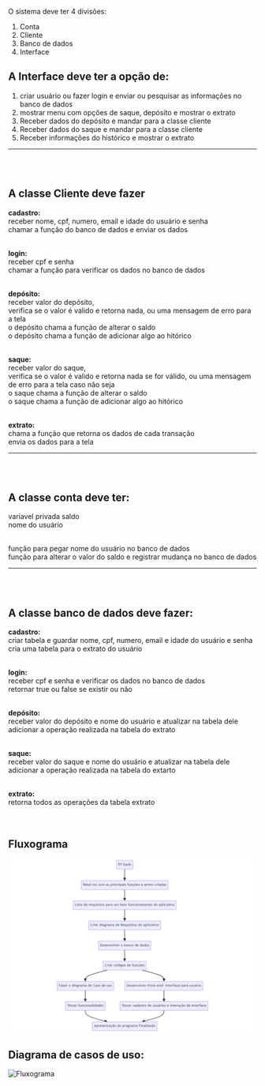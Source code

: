 O sistema deve ter 4 divisões:

1. Conta
2. Cliente
3. Banco de dados
4. Interface


## A Interface deve ter a opção de:
1. criar usuário ou fazer login e enviar ou pesquisar as informações no banco de dados
2. mostrar menu com opções de saque, depósito e mostrar o extrato
3. Receber dados do depósito e mandar para a classe cliente
4. Receber dados do saque e mandar para a classe cliente
5. Receber informações do histórico e mostrar o extrato  
---
<br>
<br>


## A classe Cliente deve fazer

**cadastro:**  
receber nome, cpf, numero, email e idade do usuário e senha  
chamar a função do banco de dados e enviar os dados  
<br>

**login:**  
receber cpf e senha  
chamar a função para verificar os dados no banco de dados  
<br>

**depósito:**  
receber valor do depósito,  
verifica se o valor é valido e retorna nada, ou uma mensagem de erro para a tela  
o depósito chama a função de alterar o saldo  
o depósito chama a função de adicionar algo ao hitórico  
<br>

**saque:**  
receber valor do saque,  
verifica se o valor é valido e retorna nada se for válido, ou uma mensagem de erro para a tela caso não seja  
o saque chama a função de alterar o saldo  
o saque chama a função de adicionar algo ao hitórico  
<br>

**extrato:**  
chama a função que retorna os dados de cada transação  
envia os dados para a tela  

---
<br>
<br>



## A classe conta deve ter:
variavel privada saldo  
nome do usuário  
<br>

função para pegar nome do usuário no banco de dados
<br>
funçâo para alterar o valor do saldo e registrar mudança no banco de dados  

---
<br>
<br>



## A classe banco de dados deve fazer:

**cadastro:**  
criar tabela e guardar nome, cpf, numero, email e idade do usuário e senha  
cria uma tabela para o extrato do usuário  
<br>

**login:**  
receber cpf e senha e verificar os dados no banco de dados  
retornar true ou false se existir ou não  
<br>

**depósito:**  
receber valor do depósito e nome do usuário e atualizar na tabela dele  
adicionar a operação realizada na tabela do extrato  
<br>

**saque:**  
receber valor do saque e nome do usuário e atualizar na tabela dele  
adicionar a operação realizada na tabela do extarto  
<br>

**extrato:**  
retorna todos as operações da tabela extrato  
<br>
<br>

## Fluxograma
![fluxograma do projeto](https://github.com/Clickylightiano/Cadastro-de-Alunos-0.5/blob/main/Diagrama%20cadstro%20bancario.png?raw=true)

## Diagrama de casos de uso:
![Fluxograma](https://github.com/osmozeInc/projeto-conta-bancaria/assets/168863507/32c839cd-bf58-4b70-9445-b0c094c480b0)
